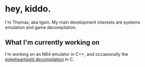 # hey, kiddo.
I'm Thomas, aka tgsm. My main development interests are systems emulation and game decompilation.

## What I'm currently working on
I'm working on an N64 emulator in C++, and occasionally the [pokeheartgold decompilation](https://github.com/pret/pokeheartgold) in C.
